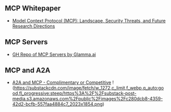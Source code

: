 ## MCP Whitepaper

- [Model Context Protocol (MCP): Landscape, Security Threats, and
Future Research Directions](https://arxiv.org/pdf/2503.23278v1)

## MCP Servers

- [GH Repo of MCP Servers by Glamma.ai](https://github.com/punkpeye/awesome-mcp-servers)

## MCP and A2A

- [A2A and MCP - Complimentary or Competitive](https://www.newsletter.swirlai.com/p/mcp-vs-a2a-friends-or-foes)
!(https://substackcdn.com/image/fetch/w_1272,c_limit,f_webp,q_auto:good,fl_progressive:steep/https%3A%2F%2Fsubstack-post-media.s3.amazonaws.com%2Fpublic%2Fimages%2Fc280dcb8-4359-42d2-bcfb-557faa4884c7_2023x1854.png)